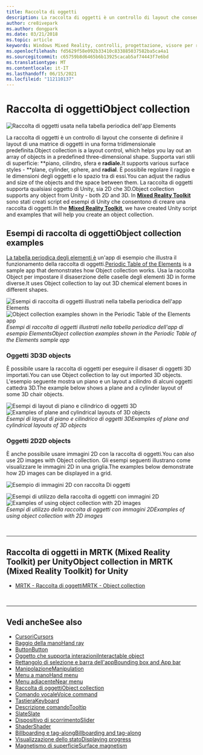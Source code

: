 ```yaml
---
title: Raccolta di oggetti
description: La raccolta di oggetti è un controllo di layout che consente di definire il layout di una matrice di oggetti in una forma tridimensionale predefinita.
author: cre8ivepark
ms.author: dongpark
ms.date: 03/21/2018
ms.topic: article
keywords: Windows Mixed Reality, controlli, progettazione, visore per realtà mista, visore windows mixed reality, visore per realtà virtuale, HoloLens, raccolta di oggetti, 2D, 3D, MRTK, Mixed Reality Toolkit
ms.openlocfilehash: fd5629f58e092b33410c833885037582ba5ca4a1
ms.sourcegitcommit: c65759b8d6465b6b13925cacab5af74443f7e6bd
ms.translationtype: MT
ms.contentlocale: it-IT
ms.lasthandoff: 06/15/2021
ms.locfileid: "112110137"
---
```

# <a name="object-collection"></a><span data-ttu-id="a8e7b-104">Raccolta di oggetti</span><span class="sxs-lookup"><span data-stu-id="a8e7b-104">Object collection</span></span>

![Raccolta di oggetti usata nella tabella periodica dell'app Elements](images/UX_Hero_ObjectCollection.jpg)<br>

<span data-ttu-id="a8e7b-106">La raccolta di oggetti è un controllo di layout che consente di definire il layout di una matrice di oggetti in una forma tridimensionale predefinita.</span><span class="sxs-lookup"><span data-stu-id="a8e7b-106">Object collection is a layout control, which helps you lay out an array of objects in a predefined three-dimensional shape.</span></span> <span data-ttu-id="a8e7b-107">Supporta vari stili di superficie: \*\*piano, cilindro, sfera e **radiale.**</span><span class="sxs-lookup"><span data-stu-id="a8e7b-107">It supports various surface styles - \*\*plane, cylinder, sphere, and **radial**.</span></span> <span data-ttu-id="a8e7b-108">È possibile regolare il raggio e le dimensioni degli oggetti e lo spazio tra di essi.</span><span class="sxs-lookup"><span data-stu-id="a8e7b-108">You can adjust the radius and size of the objects and the space between them.</span></span> <span data-ttu-id="a8e7b-109">La raccolta di oggetti supporta qualsiasi oggetto di Unity, sia 2D che 3D.</span><span class="sxs-lookup"><span data-stu-id="a8e7b-109">Object collection supports any object from Unity - both 2D and 3D.</span></span> <span data-ttu-id="a8e7b-110">In **[Mixed Reality Toolkit](/windows/mixed-reality/mrtk-unity/features/ux-building-blocks/object-collection)** sono stati creati script ed esempi di Unity che consentono di creare una raccolta di oggetti.</span><span class="sxs-lookup"><span data-stu-id="a8e7b-110">In the **[Mixed Reality Toolkit](/windows/mixed-reality/mrtk-unity/features/ux-building-blocks/object-collection)**, we have created Unity script and examples that will help you create an object collection.</span></span>

## <a name="object-collection-examples"></a><span data-ttu-id="a8e7b-111">Esempi di raccolta di oggetti</span><span class="sxs-lookup"><span data-stu-id="a8e7b-111">Object collection examples</span></span>

<span data-ttu-id="a8e7b-112">[La tabella periodica degli elementi è](../develop/unity/periodic-table-of-the-elements.md) un'app di esempio che illustra il funzionamento della raccolta di oggetti.</span><span class="sxs-lookup"><span data-stu-id="a8e7b-112">[Periodic Table of the Elements](../develop/unity/periodic-table-of-the-elements.md) is a sample app that demonstrates how Object collection works.</span></span> <span data-ttu-id="a8e7b-113">Usa la raccolta Object per impostare il disaserzione delle caselle degli elementi 3D in forme diverse.</span><span class="sxs-lookup"><span data-stu-id="a8e7b-113">It uses Object collection to lay out 3D chemical element boxes in different shapes.</span></span>

<span data-ttu-id="a8e7b-114">![Esempi di raccolta di oggetti illustrati nella tabella periodica dell'app Elements](images/periodictable-collections-1000px.jpg)</span><span class="sxs-lookup"><span data-stu-id="a8e7b-114">![Object collection examples shown in the Periodic Table of the Elements app](images/periodictable-collections-1000px.jpg)</span></span><br>
<span data-ttu-id="a8e7b-115">*Esempi di raccolta di oggetti illustrati nella tabella periodica dell'app di esempio Elements*</span><span class="sxs-lookup"><span data-stu-id="a8e7b-115">*Object collection examples shown in the Periodic Table of the Elements sample app*</span></span>

### <a name="3d-objects"></a><span data-ttu-id="a8e7b-116">Oggetti 3D</span><span class="sxs-lookup"><span data-stu-id="a8e7b-116">3D objects</span></span>

<span data-ttu-id="a8e7b-117">È possibile usare la raccolta di oggetti per eseguire il disaser di oggetti 3D importati.</span><span class="sxs-lookup"><span data-stu-id="a8e7b-117">You can use Object collection to lay out imported 3D objects.</span></span> <span data-ttu-id="a8e7b-118">L'esempio seguente mostra un piano e un layout a cilindro di alcuni oggetti cattedra 3D.</span><span class="sxs-lookup"><span data-stu-id="a8e7b-118">The example below shows a plane and a cylinder layout of some 3D chair objects.</span></span>

<span data-ttu-id="a8e7b-119">![Esempi di layout di piano e cilindrico di oggetti 3D](images/objectcollection-3dobjects-1000px.jpg)</span><span class="sxs-lookup"><span data-stu-id="a8e7b-119">![Examples of plane and cylindrical layouts of 3D objects](images/objectcollection-3dobjects-1000px.jpg)</span></span><br>
<span data-ttu-id="a8e7b-120">*Esempi di layout di piano e cilindrico di oggetti 3D*</span><span class="sxs-lookup"><span data-stu-id="a8e7b-120">*Examples of plane and cylindrical layouts of 3D objects*</span></span>

### <a name="2d-objects"></a><span data-ttu-id="a8e7b-121">Oggetti 2D</span><span class="sxs-lookup"><span data-stu-id="a8e7b-121">2D objects</span></span>

<span data-ttu-id="a8e7b-122">È anche possibile usare immagini 2D con la raccolta di oggetti.</span><span class="sxs-lookup"><span data-stu-id="a8e7b-122">You can also use 2D images with Object collection.</span></span> <span data-ttu-id="a8e7b-123">Gli esempi seguenti illustrano come visualizzare le immagini 2D in una griglia.</span><span class="sxs-lookup"><span data-stu-id="a8e7b-123">The examples below demonstrate how 2D images can be displayed in a grid.</span></span>

![Esempio di immagini 2D con raccolta Di oggetti](images/940px-layout-3dobjects-3.jpg)

<span data-ttu-id="a8e7b-125">![Esempi di utilizzo della raccolta di oggetti con immagini 2D](images/940px-layout-2dimages.jpg)</span><span class="sxs-lookup"><span data-stu-id="a8e7b-125">![Examples of using object collection with 2D images](images/940px-layout-2dimages.jpg)</span></span><br>
<span data-ttu-id="a8e7b-126">*Esempi di utilizzo della raccolta di oggetti con immagini 2D*</span><span class="sxs-lookup"><span data-stu-id="a8e7b-126">*Examples of using object collection with 2D images*</span></span>

<br>

---

## <a name="object-collection-in-mrtk-mixed-reality-toolkit-for-unity"></a><span data-ttu-id="a8e7b-127">Raccolta di oggetti in MRTK (Mixed Reality Toolkit) per Unity</span><span class="sxs-lookup"><span data-stu-id="a8e7b-127">Object collection in MRTK (Mixed Reality Toolkit) for Unity</span></span>

* [<span data-ttu-id="a8e7b-128">MRTK - Raccolta di oggetti</span><span class="sxs-lookup"><span data-stu-id="a8e7b-128">MRTK - Object collection</span></span>](/windows/mixed-reality/mrtk-unity/features/ux-building-blocks/object-collection)

<br>

---

## <a name="see-also"></a><span data-ttu-id="a8e7b-129">Vedi anche</span><span class="sxs-lookup"><span data-stu-id="a8e7b-129">See also</span></span>

* [<span data-ttu-id="a8e7b-130">Cursori</span><span class="sxs-lookup"><span data-stu-id="a8e7b-130">Cursors</span></span>](cursors.md)
* [<span data-ttu-id="a8e7b-131">Raggio della mano</span><span class="sxs-lookup"><span data-stu-id="a8e7b-131">Hand ray</span></span>](point-and-commit.md)
* [<span data-ttu-id="a8e7b-132">Button</span><span class="sxs-lookup"><span data-stu-id="a8e7b-132">Button</span></span>](button.md)
* [<span data-ttu-id="a8e7b-133">Oggetto che supporta interazioni</span><span class="sxs-lookup"><span data-stu-id="a8e7b-133">Interactable object</span></span>](interactable-object.md)
* [<span data-ttu-id="a8e7b-134">Rettangolo di selezione e barra dell'app</span><span class="sxs-lookup"><span data-stu-id="a8e7b-134">Bounding box and App bar</span></span>](app-bar-and-bounding-box.md)
* [<span data-ttu-id="a8e7b-135">Manipolazione</span><span class="sxs-lookup"><span data-stu-id="a8e7b-135">Manipulation</span></span>](direct-manipulation.md)
* [<span data-ttu-id="a8e7b-136">Menu a mano</span><span class="sxs-lookup"><span data-stu-id="a8e7b-136">Hand menu</span></span>](hand-menu.md)
* [<span data-ttu-id="a8e7b-137">Menu adiacente</span><span class="sxs-lookup"><span data-stu-id="a8e7b-137">Near menu</span></span>](near-menu.md)
* [<span data-ttu-id="a8e7b-138">Raccolta di oggetti</span><span class="sxs-lookup"><span data-stu-id="a8e7b-138">Object collection</span></span>](object-collection.md)
* [<span data-ttu-id="a8e7b-139">Comando vocale</span><span class="sxs-lookup"><span data-stu-id="a8e7b-139">Voice command</span></span>](voice-input.md)
* [<span data-ttu-id="a8e7b-140">Tastiera</span><span class="sxs-lookup"><span data-stu-id="a8e7b-140">Keyboard</span></span>](keyboard.md)
* [<span data-ttu-id="a8e7b-141">Descrizione comando</span><span class="sxs-lookup"><span data-stu-id="a8e7b-141">Tooltip</span></span>](tooltip.md)
* [<span data-ttu-id="a8e7b-142">Slate</span><span class="sxs-lookup"><span data-stu-id="a8e7b-142">Slate</span></span>](slate.md)
* [<span data-ttu-id="a8e7b-143">Dispositivo di scorrimento</span><span class="sxs-lookup"><span data-stu-id="a8e7b-143">Slider</span></span>](slider.md)
* [<span data-ttu-id="a8e7b-144">Shader</span><span class="sxs-lookup"><span data-stu-id="a8e7b-144">Shader</span></span>](shader.md)
* [<span data-ttu-id="a8e7b-145">Billboarding e tag-along</span><span class="sxs-lookup"><span data-stu-id="a8e7b-145">Billboarding and tag-along</span></span>](billboarding-and-tag-along.md)
* [<span data-ttu-id="a8e7b-146">Visualizzazione dello stato</span><span class="sxs-lookup"><span data-stu-id="a8e7b-146">Displaying progress</span></span>](progress.md)
* [<span data-ttu-id="a8e7b-147">Magnetismo di superficie</span><span class="sxs-lookup"><span data-stu-id="a8e7b-147">Surface magnetism</span></span>](surface-magnetism.md)